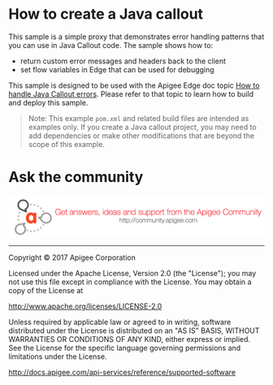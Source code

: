 # How to create a Java callout

This sample is a simple proxy that demonstrates error handling patterns that you can use in Java Callout code. The sample shows how to: 

* return custom error messages and headers back to the client
* set flow variables in Edge that can be used for debugging

This sample is designed to be used with the Apigee Edge doc topic [How to handle Java Callout errors](http://docs.apigee.com/api-services/content/how-handle-java-callout-errors). Please refer to that topic to learn how to build and deploy this sample.

>Note: This example `pom.xml` and related build files are intended as examples only. If you create a Java callout project, you may need to add dependencies or make other modifications that are beyond the scope of this example.


# Ask the community

[![alt text](../../images/apigee-community.png "Apigee Community is a great place to ask questions and find answers about developing API proxies. ")](https://community.apigee.com?via=github)

---

Copyright © 2017 Apigee Corporation

Licensed under the Apache License, Version 2.0 (the "License"); you may not use
this file except in compliance with the License. You may obtain a copy
of the License at

http://www.apache.org/licenses/LICENSE-2.0

Unless required by applicable law or agreed to in writing, software
distributed under the License is distributed on an "AS IS" BASIS,
WITHOUT WARRANTIES OR CONDITIONS OF ANY KIND, either express or implied.
See the License for the specific language governing permissions and
limitations under the License.

http://docs.apigee.com/api-services/reference/supported-software
